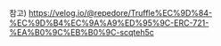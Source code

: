 참고) https://velog.io/@repedore/Truffle%EC%9D%84-%EC%9D%B4%EC%9A%A9%ED%95%9C-ERC-721-%EA%B0%9C%EB%B0%9C-scqteh5c
